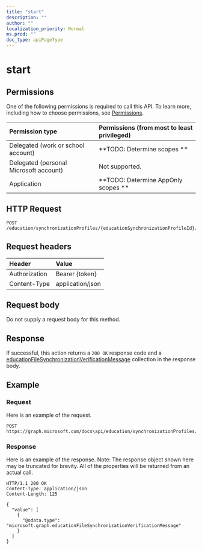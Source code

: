 ```yaml
---
title: "start"
description: ""
author: ""
localization_priority: Normal
ms.prod: ""
doc_type: apiPageType
---
```


# start



## Permissions
One of the following permissions is required to call this API. To learn more, including how to choose permissions, see [Permissions](/concepts/permissions-reference.md).

|Permission type|Permissions (from most to least privileged)|
|:---|:---|
|Delegated (work or school account)|**TODO: Determine scopes **|
|Delegated (personal Microsoft account)|Not supported.|
|Application|**TODO: Determine AppOnly scopes **|

## HTTP Request
<!-- {
  "blockType": "ignored"
}
-->
``` http
POST /education/synchronizationProfiles/{educationSynchronizationProfileId}/start
```

## Request headers
|Header|Value|
|:---|:---|
|Authorization|Bearer {token}|
|Content-Type|application/json|

## Request body
Do not supply a request body for this method.

## Response
If successful, this action returns a `200 OK` response code and a [educationFileSynchronizationVerificationMessage](../resources/educationFileSynchronizationVerificationMessage.md) collection in the response body.

## Example

### Request
Here is an example of the request.
<!-- {
  "blockType": "request",
  "name": "educationsynchronizationprofile_start"
}
-->
``` http
POST https://graph.microsoft.com/docs\api/education/synchronizationProfiles/{educationSynchronizationProfileId}/start
```

### Response
Here is an example of the response. Note: The response object shown here may be truncated for brevity. All of the properties will be returned from an actual call.
<!-- {
  "blockType": "response",
  "truncated": true,
  "@odata.type": "collection(microsoft.graph.educationfilesynchronizationverificationmessage)"
}
-->
``` http
HTTP/1.1 200 OK
Content-Type: application/json
Content-Length: 125

{
  "value": [
    {
      "@odata.type": "microsoft.graph.educationFileSynchronizationVerificationMessage"
    }
  ]
}
```

